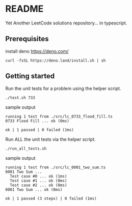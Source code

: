 # README

Yet Another LeetCode solutions repository… in typescript.

## Prerequisites

install deno https://deno.com/

```shell
curl -fsSL https://deno.land/install.sh | sh
```

## Getting started

Run the unit tests for a problem using the helper script.

```shell
./test.sh 733
```

sample output

```shell
running 1 test from ./src/lc_0733_flood_fill.ts
0733 Flood Fill ... ok (0ms)

ok | 1 passed | 0 failed (1ms)
```

Run ALL the unit tests via the helper script.

```shell
./run_all_tests.sh
```

sample output

```shell
running 1 test from ./src/lc_0001_two_sum.ts
0001 Two Sum ...
  Test case #0 ... ok (1ms)
  Test case #1 ... ok (0ms)
  Test case #2 ... ok (0ms)
0001 Two Sum ... ok (0ms)

ok | 1 passed (3 steps) | 0 failed (1ms)
```
